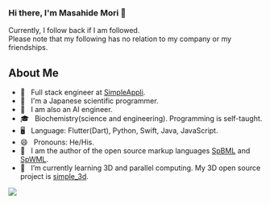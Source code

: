 ### Hi there, I'm Masahide Mori 👋
Currently, I follow back if I am followed.<br>
Please note that my following has no relation to my company or my friendships.

## About Me
- 🏢 &nbsp; Full stack engineer at [SimpleAppli](https://simpleappli.com/en/index_en.html).<br>
- 🧪 &nbsp; I'm a Japanese scientific programmer.<br>
- 🤖 &nbsp; I am also an AI engineer.<br>
- 🎓 &nbsp; Biochemistry(science and engineering). Programming is self-taught.<br>
- 🖥️ &nbsp; Language: Flutter(Dart), Python, Swift, Java, JavaScript.<br>
- 😄 &nbsp; Pronouns: He/His.<br>
- 📖 &nbsp; I am the author of the open source markup languages [SpBML](https://github.com/MasahideMori-SimpleAppli/simple_block_markup_language) and [SpWML](https://github.com/MasahideMori-SimpleAppli/simple_widget_markup).<br>
- 🌱 &nbsp; I’m currently learning 3D and parallel computing. My 3D open source project is [simple_3d](https://github.com/MasahideMori-SimpleAppli/simple_3d).<br>
<a href="https://github.com/anuraghazra/github-readme-stats">
  <img align="center" src="https://github-readme-stats.vercel.app/api/top-langs/?username=MasahideMori-SimpleAppli&layout=compact" />
</a>
